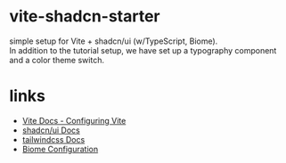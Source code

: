 # vite-shadcn-starter

simple setup for Vite + shadcn/ui (w/TypeScript, Biome).  
In addition to the tutorial setup, we have set up a typography component and a color theme switch.

# links
- [Vite Docs - Configuring Vite](https://vitejs.dev/config/)
- [shadcn/ui Docs](https://ui.shadcn.com/docs)
- [tailwindcss Docs](https://tailwindcss.com/docs/installation)
- [Biome Configuration](https://biomejs.dev/reference/configuration/)